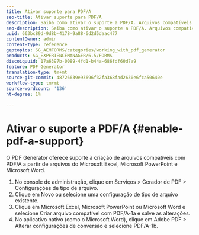 ```yaml
---
title: Ativar suporte para PDF/A
seo-title: Ativar suporte para PDF/A
description: Saiba como ativar o suporte a PDF/A. Arquivos compatíveis com PDF/A podem ser criados a partir de arquivos do Microsoft Excel, Microsoft PowerPoint e Microsoft Word.
seo-description: Saiba como ativar o suporte a PDF/A. Arquivos compatíveis com PDF/A podem ser criados a partir de arquivos do Microsoft Excel, Microsoft PowerPoint e Microsoft Word.
uuid: 663bc89d-9d8b-4178-9a88-6d2d5daac477
contentOwner: admin
content-type: reference
geptopics: SG_AEMFORMS/categories/working_with_pdf_generator
products: SG_EXPERIENCEMANAGER/6.5/FORMS
discoiquuid: 17a6397b-0089-4fd1-b44a-686fdf60d7a9
feature: PDF Generator
translation-type: tm+mt
source-git-commit: 48726639e93696f32fa368fad2630e6fca50640e
workflow-type: tm+mt
source-wordcount: '136'
ht-degree: 1%

---
```



# Ativar o suporte a PDF/A {#enable-pdf-a-support}

O PDF Generator oferece suporte à criação de arquivos compatíveis com PDF/A a partir de arquivos do Microsoft Excel, Microsoft PowerPoint e Microsoft Word.

1. No console de administração, clique em Serviços > Gerador de PDF > Configurações de tipo de arquivo.
1. Clique em Novo ou selecione uma configuração de tipo de arquivo existente.
1. Clique em Microsoft Excel, Microsoft PowerPoint ou Microsoft Word e selecione Criar arquivo compatível com PDF/A-1a e salve as alterações.
1. No aplicativo nativo (como o Microsoft Word), clique em Adobe PDF > Alterar configurações de conversão e selecione PDF/A-1b.

